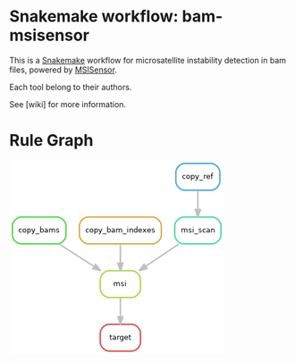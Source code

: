 # Snakemake workflow: bam-msisensor

This is a [Snakemake](https://academic.oup.com/bioinformatics/article/28/19/2520/290322) workflow for microsatellite instability detection in bam files, powered by [MSISensor](https://github.com/ding-lab/msisensor).

Each tool belong to their authors.

See [wiki] for more information.


# Rule Graph

![workflow](workflow.png)
